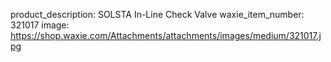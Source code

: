 product_description: SOLSTA In-Line Check Valve
waxie_item_number: 321017
image: https://shop.waxie.com/Attachments/attachments/images/medium/321017.jpg


